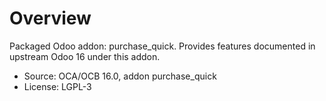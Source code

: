 # Overview

Packaged Odoo addon: purchase_quick. Provides features documented in upstream Odoo 16 under this addon.

- Source: OCA/OCB 16.0, addon purchase_quick
- License: LGPL-3

